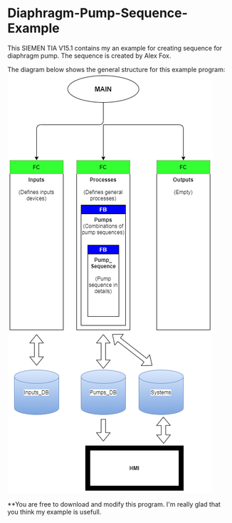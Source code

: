 # Diaphragm-Pump-Sequence-Example
This SIEMEN TIA V15.1 contains my an example for creating sequence for diaphragm pump.
The sequence is created by Alex Fox.

The diagram below shows the general structure for this example program:
![Program Structure](https://raw.githubusercontent.com/AlexfongZL/Diaphragm-Pump-Sequence-Example/master/Program_Structure.png)

**You are free to download and modify this program. I'm really glad that you think my example is usefull.
